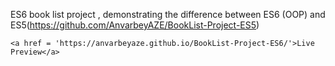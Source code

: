 ES6 book list project , demonstrating the difference between ES6 (OOP) and ES5(https://github.com/AnvarbeyAZE/BookList-Project-ES5)
    
    
    
    
    <a href = 'https://anvarbeyaze.github.io/BookList-Project-ES6/'>Live Preview</a>
